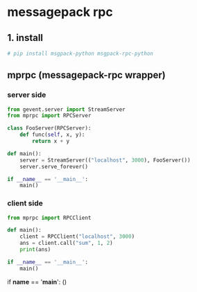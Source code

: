 messagepack rpc
====

## 1. install

```sh
# pip install msgpack-python msgpack-rpc-python
```







## mprpc (messagepack-rpc wrapper)

### server side

```python
from gevent.server import StreamServer
from mprpc import RPCServer

class FooServer(RPCServer):
    def func(self, x, y):
        return x + y

def main():
    server = StreamServer(("localhost", 3000), FooServer())
    server.serve_forever()

if __name__ == '__main__':
    main()
```

### client side

```python
from mprpc import RPCClient

def main():
    client = RPCClient("localhost", 3000)
    ans = client.call("sum", 1, 2)
    print(ans)

if __name__ == '__main__':
    main()
```



if __name__ == '__main__':
    ()
